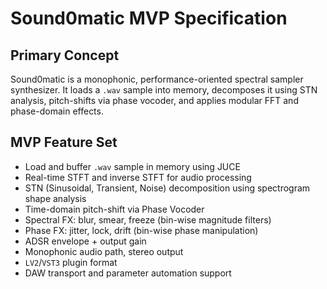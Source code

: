 # Sound0matic MVP Specification

## Primary Concept

Sound0matic is a monophonic, performance-oriented spectral sampler synthesizer. It loads a `.wav` sample into memory, decomposes it using STN analysis, pitch-shifts via phase vocoder, and applies modular FFT and phase-domain effects.

## MVP Feature Set

  * Load and buffer `.wav` sample in memory using JUCE
  * Real-time STFT and inverse STFT for audio processing
  * STN (Sinusoidal, Transient, Noise) decomposition using spectrogram shape analysis
  * Time-domain pitch-shift via Phase Vocoder
  * Spectral FX: blur, smear, freeze (bin-wise magnitude filters)
  * Phase FX: jitter, lock, drift (bin-wise phase manipulation)
  * ADSR envelope + output gain
  * Monophonic audio path, stereo output
  * `LV2`/`VST3` plugin format
  * DAW transport and parameter automation support